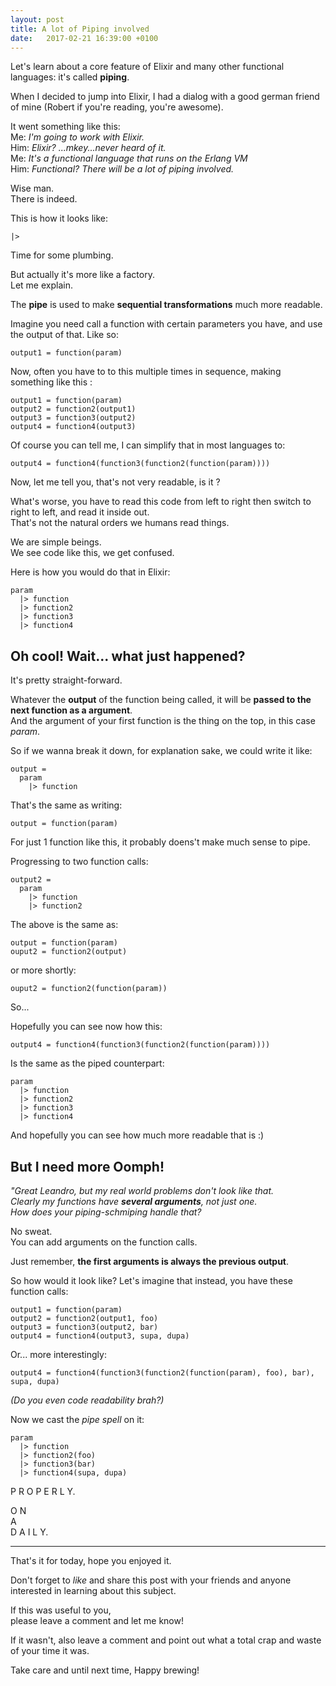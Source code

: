 ```yaml
---
layout: post
title: A lot of Piping involved
date:   2017-02-21 16:39:00 +0100
---
```


Let's learn about a core feature of Elixir and many other functional languages: it's called __piping__.

When I decided to jump into Elixir, I had a dialog with a good german friend of mine (Robert if you're reading, you're awesome).

It went something like this:  
Me: _I'm going to work with Elixir._  
Him: _Elixir? ...mkey...never heard of it._  
Me: _It's a functional language that runs on the Erlang VM_  
Him: _Functional? There will be a lot of piping involved._  

Wise man.  
There is indeed.

This is how it looks like:

```
|>
```

Time for some plumbing.

But actually it's more like a factory.  
Let me explain.

The __pipe__ is used to make __sequential transformations__ much more readable.

Imagine you need call a function with certain parameters you have, and use the output of that. Like so:

```
output1 = function(param)
```

Now, often you have to to this multiple times in sequence, making something like this :

```
output1 = function(param)
output2 = function2(output1)
output3 = function3(output2)
output4 = function4(output3)
```

Of course you can tell me, I can simplify that in most languages to:

```
output4 = function4(function3(function2(function(param))))
```

Now, let me tell you, that's not very readable, is it ?

What's worse, you have to read this code from left to right then switch to right to left, and read it inside out.  
That's not the natural orders we humans read things.

We are simple beings.  
We see code like this, we get confused.

Here is how you would do that in Elixir:

```
param
  |> function
  |> function2
  |> function3
  |> function4
```

## Oh cool! Wait... what just happened?

It's pretty straight-forward.

Whatever the __output__ of the function being called, it will be __passed to the next function as a argument__.  
And the argument of your first function is the thing on the top, in this case _param_.

So if we wanna break it down, for explanation sake, we could write it like:

```
output =
  param
    |> function
```

That's the same as writing:

```
output = function(param)
```

For just 1 function like this, it probably doens't make much sense to pipe.

Progressing to two function calls:

```
output2 =
  param
    |> function
    |> function2
```

The above is the same as:

```
output = function(param)
ouput2 = function2(output)
```

or more shortly:

```
ouput2 = function2(function(param))
```

So...

Hopefully you can see now how this:

```
output4 = function4(function3(function2(function(param))))
```

Is the same as the piped counterpart:

```
param
  |> function
  |> function2
  |> function3
  |> function4
```

And hopefully you can see how much more readable that is :)

## But I need more Oomph!

_"Great Leandro, but my real world problems don't look like that.  
Clearly my functions have **several arguments**, not just one.  
How does your piping-schmiping handle that?_

No sweat.  
You can add arguments on the function calls.

Just remember, __the first arguments is always the previous output__.

So how would it look like?
Let's imagine that instead, you have these function calls:

```
output1 = function(param)
output2 = function2(output1, foo)
output3 = function3(output2, bar)
output4 = function4(output3, supa, dupa)
```

Or... more interestingly:

```
output4 = function4(function3(function2(function(param), foo), bar), supa, dupa)
```

_(Do you even code readability brah?)_

Now we cast the _pipe spell_ on it:

```
param
  |> function
  |> function2(foo)
  |> function3(bar)
  |> function4(supa, dupa)
```

P R O P E R L Y.

O N  
A  
D A I L Y.

---

That's it for today, hope you enjoyed it.

Don't forget to _like_ and share this post with your friends and anyone interested in learning about this subject.

If this was useful to you,  
please leave a comment and let me know!

If it wasn't, also leave a comment and point out what a total crap and waste of your time it was.

Take care and until next time,
Happy brewing!
